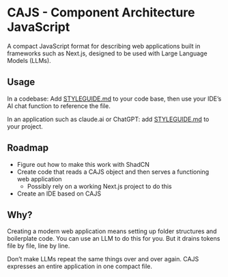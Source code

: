 # CAJS - Component Architecture JavaScript

A compact JavaScript format for describing web applications built in frameworks such as Next.js, designed to be used with Large Language Models (LLMs).

## Usage

In a codebase: Add [STYLEGUIDE.md](STYLEGUIDE.md) to your code base, then use your IDE’s AI chat function to reference the file.

In an application such as claude.ai or ChatGPT: add [STYLEGUIDE.md](STYLEGUIDE.md) to your project.

## Roadmap

* Figure out how to make this work with ShadCN
* Create code that reads a CAJS object and then serves a functioning web application
  * Possibly rely on a working Next.js project to do this
* Create an IDE based on CAJS

## Why?

Creating a modern web application means setting up folder structures and boilerplate code. You can use an LLM to do this for you. But it drains tokens file by file, line by line.

Don’t make LLMs repeat the same things over and over again. CAJS expresses an entire application in one compact file.